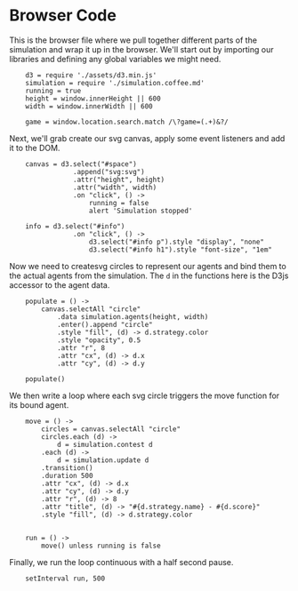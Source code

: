 # Browser Code

This is the browser file where we pull together different parts of the simulation and wrap it up in the browser.  We'll start out by importing our libraries and defining any global variables we might need.


		d3 = require './assets/d3.min.js'
		simulation = require './simulation.coffee.md'
		running = true
		height = window.innerHeight || 600
		width = window.innerWidth || 600

		game = window.location.search.match /\?game=(.+)&?/


Next, we'll grab create our svg canvas, apply some event listeners and add it to the DOM.


		canvas = d3.select("#space")
					.append("svg:svg")
					.attr("height", height)
					.attr("width", width)
					.on "click", () ->
						running = false
						alert 'Simulation stopped'

		info = d3.select("#info")
					.on "click", () ->
						d3.select("#info p").style "display", "none"
						d3.select("#info h1").style "font-size", "1em"

Now we need to createsvg circles to represent our agents and bind them to the actual agents from the simulation.  The `d` in the functions here is the D3js accessor to the agent data.

	
		populate = () ->
			canvas.selectAll "circle"
				.data simulation.agents(height, width)
				.enter().append "circle"
				.style "fill", (d) -> d.strategy.color 
				.style "opacity", 0.5
				.attr "r", 8
				.attr "cx", (d) -> d.x
				.attr "cy", (d) -> d.y

		populate()


We then write a loop where each svg circle triggers the move function for its bound agent.  


		move = () ->
			circles = canvas.selectAll "circle"
			circles.each (d) ->
				d = simulation.contest d
			.each (d) ->
				d = simulation.update d
			.transition()
			.duration 500
			.attr "cx", (d) -> d.x
			.attr "cy", (d) -> d.y
			.attr "r", (d) -> 8
			.attr "title", (d) -> "#{d.strategy.name} - #{d.score}"
			.style "fill", (d) -> d.strategy.color
		

		run = () ->
			move() unless running is false


Finally, we run the loop continuous with a half second pause.


		setInterval run, 500